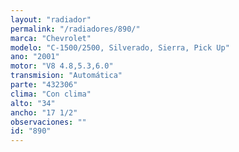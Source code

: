 ```yaml
---
layout: "radiador"
permalink: "/radiadores/890/"
marca: "Chevrolet"
modelo: "C-1500/2500, Silverado, Sierra, Pick Up"
ano: "2001"
motor: "V8 4.8,5.3,6.0"
transmision: "Automática"
parte: "432306"
clima: "Con clima"
alto: "34"
ancho: "17 1/2"
observaciones: ""
id: "890"
---
```


